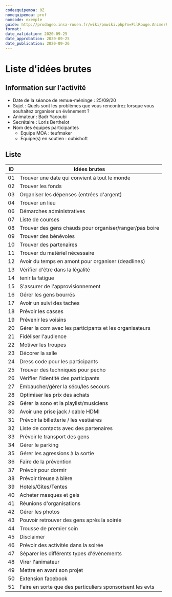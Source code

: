```yaml
---
codeequipemoa: 0Z
nomequipemoa: prof
nomcode: exemple
guide: http://prodageo.insa-rouen.fr/wiki/pmwiki.php?n=FilRouge.AnimerRemueMeninge
format:
date_validation: 2020-09-25
date_approbation: 2020-09-25
date_publication: 2020-09-26
---
```


# Liste d'idées brutes

## Information sur l'activité
- Date de la séance de remue-méninge : 25/09/20
- Sujet : Quels sont les problèmes que vous rencontrez lorsque vous souhaitez organiser un évènement ?
- Animateur : Badr Yacoubi
- Secrétaire : Loris Berthelot
- Nom des équipes participantes
  - Equipe MOA : teufmaker
  - Equipe(s) en soutien : oubishoft

## Liste

| ID 	| Idées brutes 	                                                          |
|----	|------------------------------------------------------------------------	|
| 01 	| Trouver une date qui convient à tout le monde       	                  |
| 02 	| Trouver les fonds       	                                              |
| 03 	| Organiser les dépenses (entrées d'argent)         	                    |
| 04 	| Trouver un lieu             	                                          |
| 06	| Démarches administratives             	                                |
| 07	| Liste de courses             	                                          |
| 08	| Trouver des gens chauds pour organiser/ranger/pas boire             	  |
| 09	| Trouver des bénévoles             	                                    |
| 10	| Trouver des partenaires             	                                  |
| 11	| Trouver du matériel nécessaire             	                            |
| 12	| Avoir du temps en amont pour organiser (deadlines)             	        |
| 13	| Vérifier d'être dans la légalité             	                          |
| 14	| tenir la fatigue             	                                          |
| 15	| S'assurer de l'approvisionnement             	                          |
| 16	| Gérer les gens bourrés             	                                    |
| 17	| Avoir un suivi des taches             	                                |
| 18	| Prévoir les casses             	                                        |
| 19	| Prévenir les voisins             	                                      |
| 20	| Gérer la com avec les participants et les organisateurs             	  |
| 21	| Fidéliser l'audience             	                                      |
| 22	| Motiver les troupes             	                                      |
| 23	| Décorer la salle             	                                          |
| 24	| Dress code pour les participants             	                          |
| 25	| Trouver des techniques pour pecho             	                        |
| 26	| Vérifier l'identité des participants             	                      |
| 27	| Embaucher/gérer la sécu/les secours             	                      |
| 28	| Optimiser les prix des achats             	                            |
| 29	| Gérer la sono et la playlist/musiciens             	                    |
| 30	| Avoir une prise jack / cable HDMI             	                        |
| 31	| Prévoir la billetterie / les vestiaires             	                  |
| 32	| Liste de contacts avec des partenaires             	                    |
| 33	| Prévoir le transport des gens             	                            |
| 34	| Gérer le parking             	                                          |
| 35	| Gérer les agressions à la sortie             	                          |
| 36	| Faire de la prévention             	                                    |
| 37	| Prévoir pour dormir             	                                      |
| 38	| Prévoir tireuse à bière             	                                  |
| 39	| Hotels/Gites/Tentes             	                                      |
| 40	| Acheter masques et gels             	                                  |
| 41	| Réunions d'organisations             	                                  |
| 42	| Gérer les photos             	                                          |
| 43	| Pouvoir retrouver des gens après la soirée             	                |
| 44	| Trousse de premier soin             	                                  |
| 45	| Disclaimer             	                                                |
| 46	| Prévoir des activités dans la soirée             	                      |
| 47	| Séparer les différents types d'évènements             	                |
| 48	| Virer l'animateur             	                                        |
| 49	| Mettre en avant son projet             	                                |
| 50	| Extension facebook             	                                        |
| 51	| Faire en sorte que des particuliers sponsorisent les evts             	|
